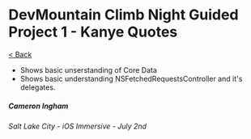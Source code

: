 # DevMountain Climb Night Guided Project 1 - Kanye Quotes

[< Back](https://github.com/Camji55/DevMtn-iOS20/)

- Shows basic unserstanding of Core Data
- Shows basic understanding NSFetchedRequestsController and it's delegates.

##### Cameron Ingham
###### Salt Lake City - iOS Immersive - July 2nd



